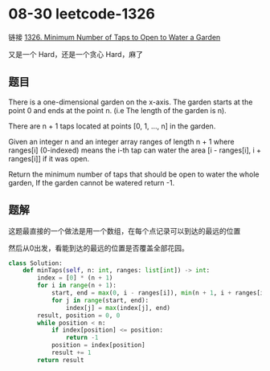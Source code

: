 # 08-30 leetcode-1326

链接 [1326. Minimum Number of Taps to Open to Water a Garden](https://leetcode.com/problems/minimum-number-of-taps-to-open-to-water-a-garden/description/)

又是一个 Hard，还是一个贪心 Hard，麻了

## 题目

There is a one-dimensional garden on the x-axis. The garden starts at the point 0 and ends at the point n. (i.e The length of the garden is n).

There are n + 1 taps located at points [0, 1, ..., n] in the garden.

Given an integer n and an integer array ranges of length n + 1 where ranges[i] (0-indexed) means the i-th tap can water the area [i - ranges[i], i + ranges[i]] if it was open.

Return the minimum number of taps that should be open to water the whole garden, If the garden cannot be watered return -1.

## 题解

这题最直接的一个做法是用一个数组，在每个点记录可以到达的最远的位置

然后从0出发，看能到达的最远的位置是否覆盖全部花园。

```python
class Solution:
    def minTaps(self, n: int, ranges: list[int]) -> int:
        index = [0] * (n + 1)
        for i in range(n + 1):
            start, end = max(0, i - ranges[i]), min(n + 1, i + ranges[i])
            for j in range(start, end):
                index[j] = max(index[j], end)
        result, position = 0, 0
        while position < n:
            if index[position] <= position:
                return -1
            position = index[position]
            result += 1
        return result
```
